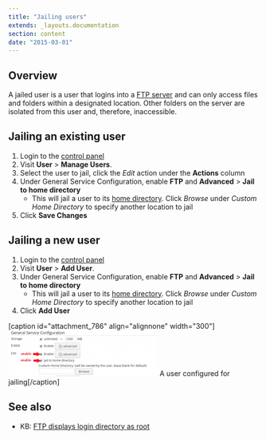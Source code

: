 ```yaml
---
title: "Jailing users"
extends: _layouts.documentation
section: content
date: "2015-03-01"
---
```


## Overview

A jailed user is a user that logins into a [FTP server](/docs/ftp/accessing-ftp-server/ "Accessing FTP server") and can only access files and folders within a designated location. Other folders on the server are isolated from this user and, therefore, inaccessible.

## Jailing an existing user

1. Login to the [control panel](/docs/control-panel/logging-into-the-control-panel/ "Logging into the control panel")
2. Visit **User** > **Manage Users**.
3. Select the user to jail, click the _Edit_ action under the **Actions** column
4. Under General Service Configuration, enable **FTP** and **Advanced** > **Jail to home directory**
    - This will jail a user to its [home directory](/docs/platform/home-directory-location/ "Home directory location"). Click _Browse_ under _Custom Home Directory_ to specify another location to jail
5. Click **Save Changes**

## Jailing a new user

1. Login to the [control panel](/docs/control-panel/logging-into-the-control-panel/ "Logging into the control panel")
2. Visit **User** > **Add User**.
3. Under General Service Configuration, enable **FTP** and **Advanced** > **Jail to home directory**
    - This will jail a user to its [home directory](/docs/platform/home-directory-location/ "Home directory location"). Click _Browse_ under _Custom Home Directory_ to specify another location to jail
4. Click **Add User**

\[caption id="attachment\_786" align="alignnone" width="300"\][![A user configured for jailing](images/ftp-jailed-user-300x92.png)](/docs/wp-content/uploads/2015/03/ftp-jailed-user.png) A user configured for jailing\[/caption\]

## See also

- KB: [FTP displays login directory as root](/docs/ftp/ftp-displays-login-directory-root/ "FTP displays login directory as root")
